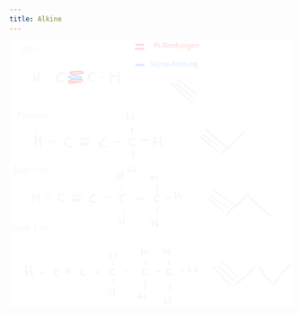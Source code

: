 ```yaml
---
title: Alkine
---
```


![../../../misc/Media/Alkine 2023-12-08 12.07.47.excalidraw](../../../../docs/images/Alkine%202023-12-08%2012.07.47.svg)

